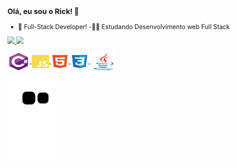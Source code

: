 ### Olá, eu sou o Rick! 👋

- 🔭 Full-Stack Developer!
-👨‍💻 Estudando Desenvolvimento web Full Stack

<div>
  <a href="https://github.com/RickFernandez">
  <img height="180em" src="https://github-readme-stats.vercel.app/api?username=RickFernandez&show_icons=true&theme=github_dark&include_all_commits=true&count_private=true"/>
  <img height="180em" src="https://github-readme-stats.vercel.app/api/top-langs/?username=RickFernandez&layout=compact&langs_count=7&theme=github_dark"/>
</div>
  
<div style="display: inline_block"><br>
  <img align="center" alt="Rick-CSharp" height="40" width="50" src="https://raw.githubusercontent.com/devicons/devicon/master/icons/csharp/csharp-original.svg">
  <img align="center" alt="Rick-Js" height="30" width="40" src="https://raw.githubusercontent.com/devicons/devicon/master/icons/javascript/javascript-plain.svg">
  <img align="center" alt="Rick-HTML" height="30" width="40" src="https://raw.githubusercontent.com/devicons/devicon/master/icons/html5/html5-original.svg">
  <img align="center" alt="Rick-CSS" height="30" width="40" src="https://raw.githubusercontent.com/devicons/devicon/master/icons/css3/css3-original.svg">
  <img align="center" alt="Rick-Java" height="40" width="60" src="https://raw.githubusercontent.com/devicons/devicon/master/icons/java/java-original.svg">

  
  ![Snake animation](https://github.com/RickFernandez/RickFernandez/blob/output/github-contribution-grid-snake.svg)
